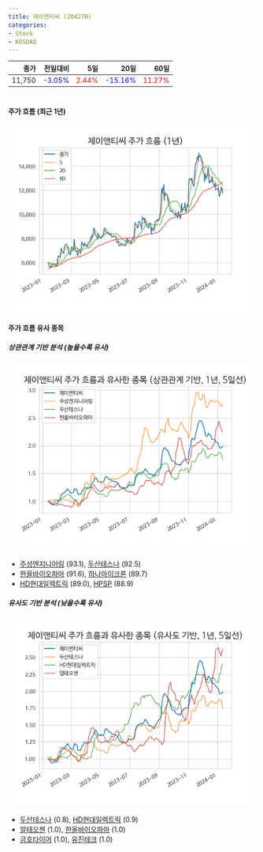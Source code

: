 ```yaml
---
title: 제이앤티씨 (204270)
categories:
- Stock
- KOSDAQ
---
```


|종가|전일대비|5일|20일|60일|
|---:|-------:|--:|---:|---:|
|11,750|<span style="color: blue">-3.05%</span>|<span style="color: red">2.44%</span>|<span style="color: blue">-15.16%</span>|<span style="color: red">11.27%</span>|

<!-- more -->
#
#### 주가 흐름 (최근 1년)
![204270](/assets/images/stock/204270.png)


#### 주가 흐름 유사 종목


##### 상관관계 기반 분석 (높을수록 유사)
![204270](/assets/images/stock/204270_corr.png)
- [주성엔지니어링](/036930/) (93.1), [두산테스나](/131970/) (92.5)
- [한올바이오파마](/009420/) (91.6), [하나마이크론](/067310/) (89.7)
- [HD현대일렉트릭](/267260/) (89.0), [HPSP](/403870/) (88.9)


##### 유사도 기반 분석 (낮을수록 유사)	
![204270](/assets/images/stock/204270_sim.png)
- [두산테스나](/131970/) (0.8), [HD현대일렉트릭](/267260/) (0.9)
- [알테오젠](/196170/) (1.0), [한올바이오파마](/009420/) (1.0)
- [금호타이어](/073240/) (1.0), [유진테크](/084370/) (1.0)